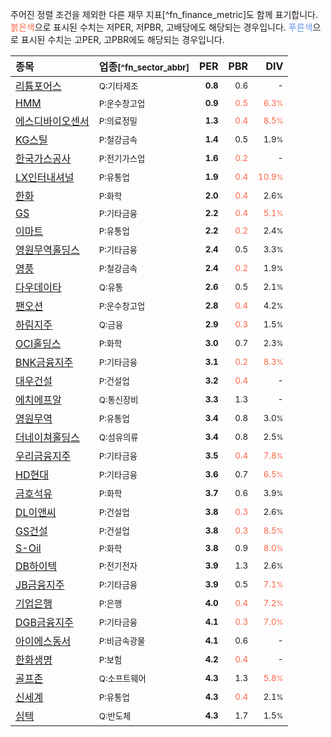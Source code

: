 주어진 정렬 조건을 제외한 다른 재무 지표[^fn_finance_metric]도 함께 표기합니다. <span style="color:tomato">붉은색</span>으로 표시된 수치는 저PER, 저PBR, 고배당에도 해당되는 경우입니다. <span style="color:cornflowerblue">푸른색</span>으로 표시된 수치는 고PER, 고PBR에도 해당되는 경우입니다.

| **종목** | **업종**<small>[^fn_sector_abbr]</small> | **PER** | **PBR** | **DIV** |
| :--- | :--- | --: | --: | --: |
| [리튬포어스](/073570/) | <small>Q:기타제조</small> | <small>**0.8**</small> | <small>0.6</small> | <small>-</small> |
| [HMM](/011200/) | <small>P:운수창고업</small> | <small>**0.9**</small> | <small><span style="color:tomato">0.5</span></small> | <small><span style="color:tomato">6.3<small>%</small></span></small> |
| [에스디바이오센서](/137310/) | <small>P:의료정밀</small> | <small>**1.3**</small> | <small><span style="color:tomato">0.4</span></small> | <small><span style="color:tomato">8.5<small>%</small></span></small> |
| [KG스틸](/016380/) | <small>P:철강금속</small> | <small>**1.4**</small> | <small>0.5</small> | <small>1.9<small>%</small></small> |
| [한국가스공사](/036460/) | <small>P:전기가스업</small> | <small>**1.6**</small> | <small><span style="color:tomato">0.2</span></small> | <small>-</small> |
| [LX인터내셔널](/001120/) | <small>P:유통업</small> | <small>**1.9**</small> | <small><span style="color:tomato">0.4</span></small> | <small><span style="color:tomato">10.9<small>%</small></span></small> |
| [한화](/000880/) | <small>P:화학</small> | <small>**2.0**</small> | <small><span style="color:tomato">0.4</span></small> | <small>2.6<small>%</small></small> |
| [GS](/078930/) | <small>P:기타금융</small> | <small>**2.2**</small> | <small><span style="color:tomato">0.4</span></small> | <small><span style="color:tomato">5.1<small>%</small></span></small> |
| [이마트](/139480/) | <small>P:유통업</small> | <small>**2.2**</small> | <small><span style="color:tomato">0.2</span></small> | <small>2.4<small>%</small></small> |
| [영원무역홀딩스](/009970/) | <small>P:기타금융</small> | <small>**2.4**</small> | <small>0.5</small> | <small>3.3<small>%</small></small> |
| [영풍](/000670/) | <small>P:철강금속</small> | <small>**2.4**</small> | <small><span style="color:tomato">0.2</span></small> | <small>1.9<small>%</small></small> |
| [다우데이타](/032190/) | <small>Q:유통</small> | <small>**2.6**</small> | <small>0.5</small> | <small>2.1<small>%</small></small> |
| [팬오션](/028670/) | <small>P:운수창고업</small> | <small>**2.8**</small> | <small><span style="color:tomato">0.4</span></small> | <small>4.2<small>%</small></small> |
| [하림지주](/003380/) | <small>Q:금융</small> | <small>**2.9**</small> | <small><span style="color:tomato">0.3</span></small> | <small>1.5<small>%</small></small> |
| [OCI홀딩스](/010060/) | <small>P:화학</small> | <small>**3.0**</small> | <small>0.7</small> | <small>2.3<small>%</small></small> |
| [BNK금융지주](/138930/) | <small>P:기타금융</small> | <small>**3.1**</small> | <small><span style="color:tomato">0.2</span></small> | <small><span style="color:tomato">8.3<small>%</small></span></small> |
| [대우건설](/047040/) | <small>P:건설업</small> | <small>**3.2**</small> | <small><span style="color:tomato">0.4</span></small> | <small>-</small> |
| [에치에프알](/230240/) | <small>Q:통신장비</small> | <small>**3.3**</small> | <small>1.3</small> | <small>-</small> |
| [영원무역](/111770/) | <small>P:유통업</small> | <small>**3.4**</small> | <small>0.8</small> | <small>3.0<small>%</small></small> |
| [더네이쳐홀딩스](/298540/) | <small>Q:섬유의류</small> | <small>**3.4**</small> | <small>0.8</small> | <small>2.5<small>%</small></small> |
| [우리금융지주](/316140/) | <small>P:기타금융</small> | <small>**3.5**</small> | <small><span style="color:tomato">0.4</span></small> | <small><span style="color:tomato">7.8<small>%</small></span></small> |
| [HD현대](/267250/) | <small>P:기타금융</small> | <small>**3.6**</small> | <small>0.7</small> | <small><span style="color:tomato">6.5<small>%</small></span></small> |
| [금호석유](/011780/) | <small>P:화학</small> | <small>**3.7**</small> | <small>0.6</small> | <small>3.9<small>%</small></small> |
| [DL이앤씨](/375500/) | <small>P:건설업</small> | <small>**3.8**</small> | <small><span style="color:tomato">0.3</span></small> | <small>2.6<small>%</small></small> |
| [GS건설](/006360/) | <small>P:건설업</small> | <small>**3.8**</small> | <small><span style="color:tomato">0.3</span></small> | <small><span style="color:tomato">8.5<small>%</small></span></small> |
| [S-Oil](/010950/) | <small>P:화학</small> | <small>**3.8**</small> | <small>0.9</small> | <small><span style="color:tomato">8.0<small>%</small></span></small> |
| [DB하이텍](/000990/) | <small>P:전기전자</small> | <small>**3.9**</small> | <small>1.3</small> | <small>2.6<small>%</small></small> |
| [JB금융지주](/175330/) | <small>P:기타금융</small> | <small>**3.9**</small> | <small>0.5</small> | <small><span style="color:tomato">7.1<small>%</small></span></small> |
| [기업은행](/024110/) | <small>P:은행</small> | <small>**4.0**</small> | <small><span style="color:tomato">0.4</span></small> | <small><span style="color:tomato">7.2<small>%</small></span></small> |
| [DGB금융지주](/139130/) | <small>P:기타금융</small> | <small>**4.1**</small> | <small><span style="color:tomato">0.3</span></small> | <small><span style="color:tomato">7.0<small>%</small></span></small> |
| [아이에스동서](/010780/) | <small>P:비금속광물</small> | <small>**4.1**</small> | <small>0.6</small> | <small>-</small> |
| [한화생명](/088350/) | <small>P:보험</small> | <small>**4.2**</small> | <small><span style="color:tomato">0.4</span></small> | <small>-</small> |
| [골프존](/215000/) | <small>Q:소프트웨어</small> | <small>**4.3**</small> | <small>1.3</small> | <small><span style="color:tomato">5.8<small>%</small></span></small> |
| [신세계](/004170/) | <small>P:유통업</small> | <small>**4.3**</small> | <small><span style="color:tomato">0.4</span></small> | <small>2.1<small>%</small></small> |
| [심텍](/222800/) | <small>Q:반도체</small> | <small>**4.3**</small> | <small>1.7</small> | <small>1.5<small>%</small></small> |